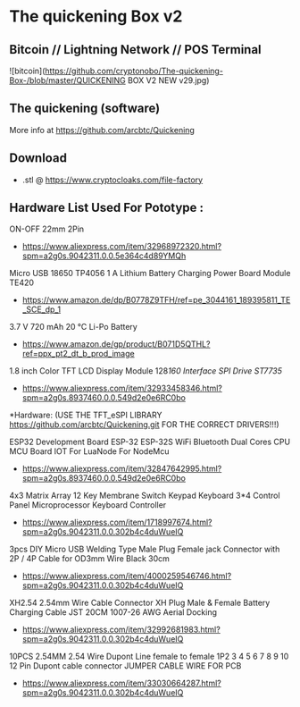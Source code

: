 # The quickening Box v2
  ## Bitcoin // Lightning Network // POS Terminal
 
![bitcoin](https://github.com/cryptonobo/The-quickening-Box-/blob/master/QUICKENING BOX V2  NEW v29.jpg)

## The quickening (software)

More info at https://github.com/arcbtc/Quickening

## Download 

- .stl @ https://www.cryptocloaks.com/file-factory

## Hardware List Used For Pototype :

ON-OFF 22mm 2Pin
- https://www.aliexpress.com/item/32968972320.html?spm=a2g0s.9042311.0.0.5e364c4d89YMQh

Micro USB 18650 TP4056 1 A Lithium Battery Charging Power Board Module TE420
- https://www.amazon.de/dp/B0778Z9TFH/ref=pe_3044161_189395811_TE_SCE_dp_1

3.7 V 720 mAh 20 °C Li-Po Battery
- https://www.amazon.de/gp/product/B071D5QTHL?ref=ppx_pt2_dt_b_prod_image

1.8 inch Color TFT LCD Display Module 128*160 Interface SPI Drive ST7735*
- https://www.aliexpress.com/item/32933458346.html?spm=a2g0s.8937460.0.0.549d2e0e6RC0bo

*Hardware: (USE THE TFT_eSPI LIBRARY https://github.com/arcbtc/Quickening.git  FOR THE CORRECT DRIVERS!!!)

ESP32 Development Board ESP-32 ESP-32S WiFi Bluetooth Dual Cores CPU MCU Board IOT For LuaNode For NodeMcu
- https://www.aliexpress.com/item/32847642995.html?spm=a2g0s.8937460.0.0.549d2e0e6RC0bo

4x3 Matrix Array 12 Key Membrane Switch Keypad Keyboard 3*4 Control Panel Microprocessor Keyboard Controller
- https://www.aliexpress.com/item/1718997674.html?spm=a2g0s.9042311.0.0.302b4c4duWueIQ

3pcs DIY Micro USB Welding Type Male Plug Female jack Connector with 2P / 4P Cable for OD3mm Wire Black 30cm
- https://www.aliexpress.com/item/4000259546746.html?spm=a2g0s.9042311.0.0.302b4c4duWueIQ

XH2.54 2.54mm Wire Cable Connector XH Plug Male & Female Battery Charging Cable JST 20CM 1007-26 AWG Aerial Docking
- https://www.aliexpress.com/item/32992681983.html?spm=a2g0s.9042311.0.0.302b4c4duWueIQ

10PCS 2.54MM 2.54 Wire Dupont Line female to female 1P2 3 4 5 6 7 8 9 10 12 Pin Dupont cable connector JUMPER CABLE WIRE FOR PCB
- https://www.aliexpress.com/item/33030664287.html?spm=a2g0s.9042311.0.0.302b4c4duWueIQ
 
